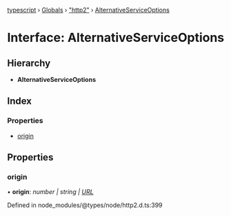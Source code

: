 [typescript](../README.md) › [Globals](../globals.md) › ["http2"](../modules/_http2_.md) › [AlternativeServiceOptions](_http2_.alternativeserviceoptions.md)

# Interface: AlternativeServiceOptions

## Hierarchy

* **AlternativeServiceOptions**

## Index

### Properties

* [origin](_http2_.alternativeserviceoptions.md#origin)

## Properties

###  origin

• **origin**: *number | string | [URL](../classes/_url_.url.md)*

Defined in node_modules/@types/node/http2.d.ts:399
